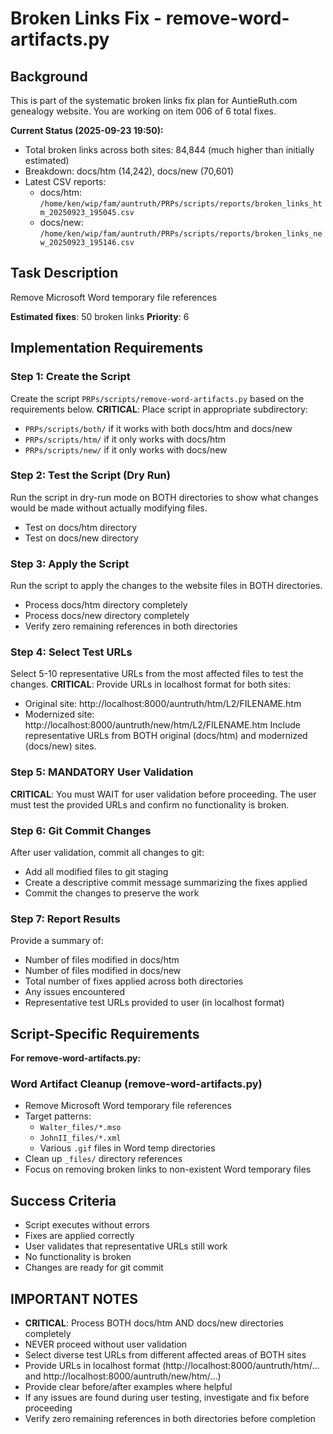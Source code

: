 # Broken Links Fix - remove-word-artifacts.py

## Background
This is part of the systematic broken links fix plan for AuntieRuth.com genealogy website. You are working on item 006 of 6 total fixes.

**Current Status (2025-09-23 19:50):**
- Total broken links across both sites: 84,844 (much higher than initially estimated)
- Breakdown: docs/htm (14,242), docs/new (70,601)
- Latest CSV reports:
  - docs/htm: `/home/ken/wip/fam/auntruth/PRPs/scripts/reports/broken_links_htm_20250923_195045.csv`
  - docs/new: `/home/ken/wip/fam/auntruth/PRPs/scripts/reports/broken_links_new_20250923_195146.csv`

## Task Description
Remove Microsoft Word temporary file references

**Estimated fixes**: 50 broken links
**Priority**: 6

## Implementation Requirements

### Step 1: Create the Script
Create the script `PRPs/scripts/remove-word-artifacts.py` based on the requirements below.
**CRITICAL**: Place script in appropriate subdirectory:
- `PRPs/scripts/both/` if it works with both docs/htm and docs/new
- `PRPs/scripts/htm/` if it only works with docs/htm
- `PRPs/scripts/new/` if it only works with docs/new

### Step 2: Test the Script (Dry Run)
Run the script in dry-run mode on BOTH directories to show what changes would be made without actually modifying files.
- Test on docs/htm directory
- Test on docs/new directory

### Step 3: Apply the Script
Run the script to apply the changes to the website files in BOTH directories.
- Process docs/htm directory completely
- Process docs/new directory completely
- Verify zero remaining references in both directories

### Step 4: Select Test URLs
Select 5-10 representative URLs from the most affected files to test the changes.
**CRITICAL**: Provide URLs in localhost format for both sites:
- Original site: http://localhost:8000/auntruth/htm/L2/FILENAME.htm
- Modernized site: http://localhost:8000/auntruth/new/htm/L2/FILENAME.htm
Include representative URLs from BOTH original (docs/htm) and modernized (docs/new) sites.

### Step 5: MANDATORY User Validation
**CRITICAL**: You must WAIT for user validation before proceeding. The user must test the provided URLs and confirm no functionality is broken.

### Step 6: Git Commit Changes
After user validation, commit all changes to git:
- Add all modified files to git staging
- Create a descriptive commit message summarizing the fixes applied
- Commit the changes to preserve the work

### Step 7: Report Results
Provide a summary of:
- Number of files modified in docs/htm
- Number of files modified in docs/new
- Total number of fixes applied across both directories
- Any issues encountered
- Representative test URLs provided to user (in localhost format)

## Script-Specific Requirements

**For remove-word-artifacts.py:**

### Word Artifact Cleanup (remove-word-artifacts.py)
- Remove Microsoft Word temporary file references
- Target patterns:
  - `Walter_files/*.mso`
  - `JohnII_files/*.xml`
  - Various `.gif` files in Word temp directories
- Clean up `_files/` directory references
- Focus on removing broken links to non-existent Word temporary files

## Success Criteria
- Script executes without errors
- Fixes are applied correctly
- User validates that representative URLs still work
- No functionality is broken
- Changes are ready for git commit

## IMPORTANT NOTES
- **CRITICAL**: Process BOTH docs/htm AND docs/new directories completely
- NEVER proceed without user validation
- Select diverse test URLs from different affected areas of BOTH sites
- Provide URLs in localhost format (http://localhost:8000/auntruth/htm/... and http://localhost:8000/auntruth/new/htm/...)
- Provide clear before/after examples where helpful
- If any issues are found during user testing, investigate and fix before proceeding
- Verify zero remaining references in both directories before completion
